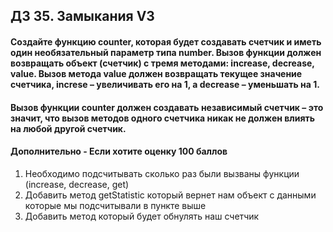 ## ДЗ 35. Замыкания V3
#### Создайте функцию counter, которая будет создавать счетчик и иметь один необязательный параметр типа number. Вызов функции должен возвращать объект (счетчик) с тремя методами: increase, decrease, value. Вызов метода value должен возвращать текущее значение счетчика, increse – увеличивать его на 1, а decrease – уменьшать на 1.
#### Вызов функции counter должен создавать независимый счетчик – это значит, что вызов методов одного счетчика никак не должен влиять на любой другой счетчик.
#### Дополнительно - Если хотите оценку 100 баллов
1. Необходимо подсчитывать сколько раз были вызваны функции (increase, decrease, get)
2. Добавить метод getStatistic который вернет нам объект с данными которые мы подсчитывали в пункте выше
3. Добавить метод который будет обнулять наш счетчик
